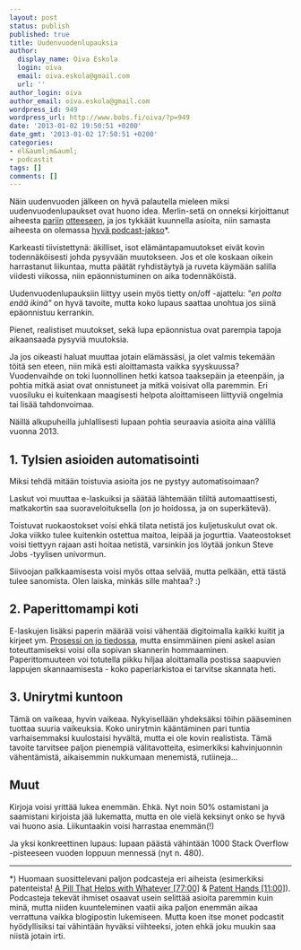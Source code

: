 ```yaml
---
layout: post
status: publish
published: true
title: Uudenvuodenlupauksia
author:
  display_name: Oiva Eskola
  login: oiva
  email: oiva.eskola@gmail.com
  url: ''
author_login: oiva
author_email: oiva.eskola@gmail.com
wordpress_id: 949
wordpress_url: http://www.bobs.fi/oiva/?p=949
date: '2013-01-02 19:50:51 +0200'
date_gmt: '2013-01-02 17:50:51 +0200'
categories:
- el&auml;m&auml;
- podcastit
tags: []
comments: []
---
```

<p>N&auml;in uudenvuoden j&auml;lkeen on hyv&auml; palautella mieleen miksi uudenvuodenlupaukset ovat huono idea. Merlin-set&auml; on onneksi kirjoittanut aiheesta <a href="http://www.43folders.com/2006/01/30/fresh-modest-wrapup">pariin</a> <a href="http://www.43folders.com/2011/01/07/first-pancake">otteeseen</a>, ja jos tykk&auml;&auml;t kuunnella asioita, niin samasta aiheesta on olemassa&nbsp;<a href="http://5by5.tv/b2w/47">hyv&auml; podcast-jakso</a>*.</p>
<p>Karkeasti tiivistettyn&auml;: &auml;killiset, isot el&auml;m&auml;ntapamuutokset eiv&auml;t kovin todenn&auml;k&ouml;isesti johda pysyv&auml;&auml;n muutokseen. Jos et ole koskaan oikein harrastanut liikuntaa, mutta p&auml;&auml;t&auml;t ryhdist&auml;yty&auml; ja ruveta k&auml;ym&auml;&auml;n salilla viidesti viikossa, niin ep&auml;onnistuminen on aika todenn&auml;k&ouml;ist&auml;.</p>
<p>Uudenvuodenlupauksiin liittyy usein my&ouml;s tietty on/off -ajattelu: <em>"en polta en&auml;&auml; ikin&auml;"</em> on hyv&auml; tavoite, mutta koko lupaus saattaa unohtua jos siin&auml; ep&auml;onnistuu kerrankin.</p>
<p>Pienet, realistiset muutokset, sek&auml; lupa ep&auml;onnistua ovat parempia tapoja aikaansaada pysyvi&auml; muutoksia.</p>
<p>Ja jos oikeasti haluat muuttaa jotain el&auml;m&auml;ss&auml;si, ja olet valmis tekem&auml;&auml;n t&ouml;it&auml; sen eteen, niin mik&auml; esti aloittamasta vaikka syyskuussa? Vuodenvaihde on toki luonnollinen hetki katsoa taaksep&auml;in ja eteenp&auml;in, ja pohtia mitk&auml; asiat ovat onnistuneet ja mitk&auml; voisivat olla paremmin. Eri vuosiluku ei kuitenkaan maagisesti helpota aloittamiseen liittyvi&auml; ongelmia tai lis&auml;&auml; tahdonvoimaa.</p>
<p>N&auml;ill&auml; alkupuheilla juhlallisesti lupaan pohtia seuraavia asioita aina v&auml;lill&auml; vuonna 2013.</p>
<h2>1. Tylsien asioiden automatisointi</h2>
<p>Miksi tehd&auml; mit&auml;&auml;n toistuvia asioita jos ne pystyy automatisoimaan?</p>
<p>Laskut voi muuttaa e-laskuiksi ja s&auml;&auml;t&auml;&auml; l&auml;htem&auml;&auml;n tililt&auml; automaattisesti, matkakortin saa suoraveloituksella (on jo hoidossa, ja on superk&auml;tev&auml;).</p>
<p>Toistuvat ruokaostokset voisi ehk&auml; tilata netist&auml; jos kuljetuskulut ovat ok. Joka viikko tulee kuitenkin ostettua maitoa, leip&auml;&auml; ja jogurttia. Vaateostokset voisi tiettyyn rajaan asti hoitaa netist&auml;, varsinkin jos l&ouml;yt&auml;&auml; jonkun Steve Jobs -tyylisen univormun.</p>
<p>Siivoojan palkkaamisesta voisi my&ouml;s ottaa selv&auml;&auml;, mutta pelk&auml;&auml;n, ett&auml; t&auml;st&auml; tulee sanomista. Olen laiska, mink&auml;s sille mahtaa? :)</p>
<h2>2. Paperittomampi koti</h2>
<p>E-laskujen lis&auml;ksi paperin m&auml;&auml;r&auml;&auml; voisi v&auml;hent&auml;&auml; digitoimalla kaikki kuitit ja kirjeet ym. <a title="Paperiton koti" href="http://www.bobs.fi/oiva/2011/05/28/paperiton-koti/">Prosessi on jo tiedossa</a>, mutta ensimm&auml;inen pieni askel asian toteuttamiseksi voisi olla sopivan skannerin hommaaminen. Paperittomuuteen voi totutella pikku hiljaa aloittamalla postissa saapuvien lappujen skannaamisesta - koko paperiarkistoa ei tarvitse skannata heti.</p>
<h2>3. Unirytmi kuntoon</h2>
<p>T&auml;m&auml; on vaikeaa, hyvin vaikeaa. Nykyisell&auml;&auml;n yhdeks&auml;ksi t&ouml;ihin p&auml;&auml;seminen tuottaa suuria vaikeuksia. Koko unirytmin k&auml;&auml;nt&auml;minen pari tuntia varhaisemmaksi kuulostaisi hyv&auml;lt&auml;, mutta ei ole kovin realistista. T&auml;m&auml; tavoite tarvitsee paljon pienempi&auml; v&auml;litavotteita, esimerkiksi kahvinjuonnin v&auml;hent&auml;mist&auml;, aikaisemmin nukkumaan menemist&auml;, rutiineja...</p>
<h2>Muut</h2>
<p>Kirjoja voisi yritt&auml;&auml; lukea enemm&auml;n. Ehk&auml;. Nyt noin 50% ostamistani ja saamistani kirjoista j&auml;&auml; lukematta, mutta en ole viel&auml; keksinyt onko se hyv&auml; vai huono asia. Liikuntaakin voisi harrastaa enemm&auml;n(!)</p>
<p>Ja yksi konkreettinen lupaus: lupaan p&auml;&auml;st&auml; v&auml;hint&auml;&auml;n 1000 Stack Overflow -pisteeseen vuoden loppuun menness&auml; (nyt n. 480).</p>
<hr />
<p>*) Huomaan suosittelevani paljon podcasteja eri aiheista (esimerkiksi patenteista!&nbsp;<a href="http://5by5.tv/hypercritical/67">A Pill That Helps with Whatever [77:00]</a>&nbsp;&amp;&nbsp;<a href="http://5by5.tv/hypercritical/68">Patent Hands [11:00]</a>). Podcasteja tekev&auml;t ihmiset osaavat usein selitt&auml;&auml; asioita paremmin kuin min&auml;, mutta niiden kuunteleminen vaatii aika paljon enemm&auml;n aikaa verrattuna vaikka blogipostin lukemiseen. Mutta koen itse monet podcastit hy&ouml;dyllisiksi tai v&auml;hint&auml;&auml;n hyv&auml;ksi viihteeksi, joten ehk&auml; joku muukin saa niist&auml; jotain irti.</p>

